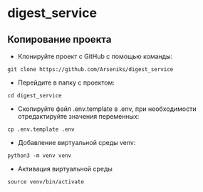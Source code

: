 # digest_service


## Копирование проекта
- Клонируйте проект с GitHub с помощью команды:
```commandline
git clone https://github.com/Arseniks/digest_service
```
- Перейдите в папку с проектом:
```commandline
cd digest_service
```
- Скопируйте файл .env.template в .env, при необходимости отредактируйте значения переменных:
```commandline
cp .env.template .env
```
- Добавление виртуальной среды venv:
```commandline
python3 -m venv venv
```
- Активация виртуальной среды
```commandline
source venv/bin/activate
```
